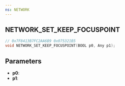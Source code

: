 ```yaml
---
ns: NETWORK
---
```

## NETWORK_SET_KEEP_FOCUSPOINT

```c
// 0x7F8413B7FC2AA6B9 0x075321B5
void NETWORK_SET_KEEP_FOCUSPOINT(BOOL p0, Any p1);
```


## Parameters
* **p0**: 
* **p1**: 

